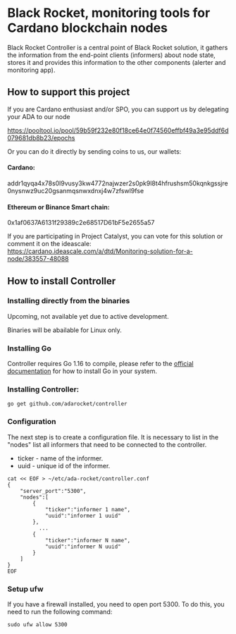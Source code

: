# Black Rocket, monitoring tools for Cardano blockchain nodes

Black Rocket Controller is a central point of Black Rocket solution, it gathers the information from the end-point clients (informers) about node state, stores it and provides this information to the other components (alerter and monitoring app).

## How to support this project

If you are Cardano enthusiast and/or SPO, you can support us by delegating your ADA to our node

https://pooltool.io/pool/59b59f232e80f18ce64e0f74560effbf49a3e95ddf6d079681db8b23/epochs

Or you can do it directly by sending coins to us, our wallets:

#### Cardano: 
addr1qyqa4x78s0l9vusy3kw4772najwzer2s0pk9l8t4hfrushsm50kqnkgssjre0nysnwz9uc20gsanmqsnwxdnxj4w7zfswl9fse

#### Ethereum or Binance Smart chain: 
0x1af0637A6131f29389c2e68517D61bF5e2655a57

If you are participating in Project Catalyst, you can vote for this solution or comment it on the ideascale: 
https://cardano.ideascale.com/a/dtd/Monitoring-solution-for-a-node/383557-48088

## How to install Controller

### Installing directly from the binaries

Upcoming, not available yet due to active development.

Binaries will be abailable for Linux only.

### Installing Go
Controller requires Go 1.16 to compile, please refer to the [official documentation](https://go.dev/doc/install) for how to install Go in your system.

### Installing Controller:
```
go get github.com/adarocket/controller 
```

### Сonfiguration 
The next step is to create a configuration file. It is necessary to list in the "nodes" list all informers that need to be connected to the controller.
* ticker - name of the informer.
* uuid - unique id of the informer.

```
cat << EOF > ~/etc/ada-rocket/controller.conf
{
    "server_port":"5300",
    "nodes":[
        {
            "ticker":"informer 1 name",
            "uuid":"informer 1 uuid"
        },
          ...
        {
            "ticker":"informer N name",
            "uuid":"informer N uuid"
        }
    ]
}
EOF
```

### Setup ufw
If you have a firewall installed, you need to open port 5300. To do this, you need to run the following command:

```
sudo ufw allow 5300
```


